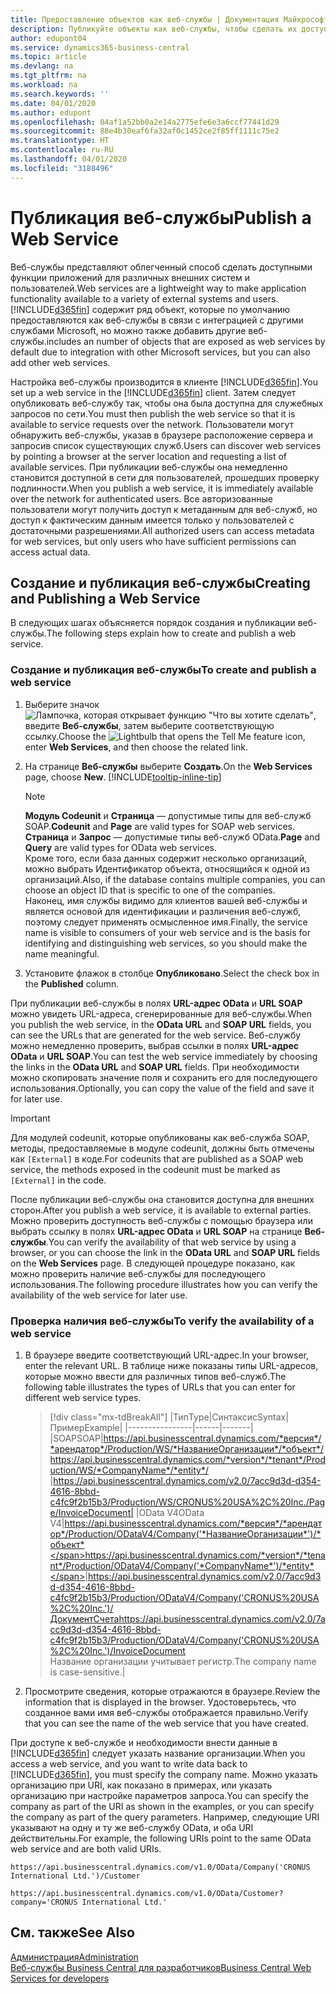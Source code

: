 ```yaml
---
title: Предоставление объектов как веб-службы | Документация Майкрософт
description: Публикуйте объекты как веб-службы, чтобы сделать их доступными сразу для вашего решения Business Central.
author: edupont04
ms.service: dynamics365-business-central
ms.topic: article
ms.devlang: na
ms.tgt_pltfrm: na
ms.workload: na
ms.search.keywords: ''
ms.date: 04/01/2020
ms.author: edupont
ms.openlocfilehash: 04af1a52bb0a2e14a2775efe6e3a6ccf77441d29
ms.sourcegitcommit: 88e4b30eaf6fa32af0c1452ce2f85ff1111c75e2
ms.translationtype: HT
ms.contentlocale: ru-RU
ms.lasthandoff: 04/01/2020
ms.locfileid: "3188496"
---
```

# <a name="publish-a-web-service"></a><span data-ttu-id="df913-103">Публикация веб-службы</span><span class="sxs-lookup"><span data-stu-id="df913-103">Publish a Web Service</span></span>

<span data-ttu-id="df913-104">Веб-службы представляют облегченный способ сделать доступными функции приложений для различных внешних систем и пользователей.</span><span class="sxs-lookup"><span data-stu-id="df913-104">Web services are a lightweight way to make application functionality available to a variety of external systems and users.</span></span> [!INCLUDE[d365fin](includes/d365fin_md.md)] <span data-ttu-id="df913-105">содержит ряд объект, которые по умолчанию предоставляются как веб-службы в связи с интеграцией с другими службами Microsoft, но можно также добавить другие веб-службы.</span><span class="sxs-lookup"><span data-stu-id="df913-105">includes an number of objects that are exposed as web services by default due to integration with other Microsoft services, but you can also add other web services.</span></span>  

<span data-ttu-id="df913-106">Настройка веб-службы производится в клиенте [!INCLUDE[d365fin](includes/d365fin_md.md)].</span><span class="sxs-lookup"><span data-stu-id="df913-106">You set up a web service in the [!INCLUDE[d365fin](includes/d365fin_md.md)] client.</span></span> <span data-ttu-id="df913-107">Затем следует опубликовать веб-службу так, чтобы она была доступна для служебных запросов по сети.</span><span class="sxs-lookup"><span data-stu-id="df913-107">You must then publish the web service so that it is available to service requests over the network.</span></span> <span data-ttu-id="df913-108">Пользователи могут обнаружить веб-службы, указав в браузере расположение сервера и запросив список существующих служб.</span><span class="sxs-lookup"><span data-stu-id="df913-108">Users can discover web services by pointing a browser at the server location and requesting a list of available services.</span></span> <span data-ttu-id="df913-109">При публикации веб-службы она немедленно становится доступной в сети для пользователей, прошедших проверку подлинности.</span><span class="sxs-lookup"><span data-stu-id="df913-109">When you publish a web service, it is immediately available over the network for authenticated users.</span></span> <span data-ttu-id="df913-110">Все авторизованные пользователи могут получить доступ к метаданным для веб-служб, но доступ к фактическим данным имеется только у пользователей с достаточными разрешениями.</span><span class="sxs-lookup"><span data-stu-id="df913-110">All authorized users can access metadata for web services, but only users who have sufficient permissions can access actual data.</span></span>

## <a name="creating-and-publishing-a-web-service"></a><span data-ttu-id="df913-111">Создание и публикация веб-службы</span><span class="sxs-lookup"><span data-stu-id="df913-111">Creating and Publishing a Web Service</span></span>  
<span data-ttu-id="df913-112">В следующих шагах объясняется порядок создания и публикации веб-службы.</span><span class="sxs-lookup"><span data-stu-id="df913-112">The following steps explain how to create and publish a web service.</span></span>  

### <a name="to-create-and-publish-a-web-service"></a><span data-ttu-id="df913-113">Создание и публикация веб-службы</span><span class="sxs-lookup"><span data-stu-id="df913-113">To create and publish a web service</span></span>  

1. <span data-ttu-id="df913-114">Выберите значок ![Лампочка, которая открывает функцию "Что вы хотите сделать"](media/ui-search/search_small.png "Что вы хотите сделать"), введите **Веб-службы**, затем выберите соответствующую ссылку.</span><span class="sxs-lookup"><span data-stu-id="df913-114">Choose the ![Lightbulb that opens the Tell Me feature](media/ui-search/search_small.png "Tell me what you want to do") icon, enter **Web Services**, and then choose the related link.</span></span>  
2. <span data-ttu-id="df913-115">На странице **Веб-службы** выберите **Создать**.</span><span class="sxs-lookup"><span data-stu-id="df913-115">On the **Web Services** page, choose **New**.</span></span> [!INCLUDE[tooltip-inline-tip](includes/tooltip-inline-tip_md.md)]  

    > [!NOTE]  
    > <span data-ttu-id="df913-116">**Модуль Codeunit** и **Страница** — допустимые типы для веб-служб SOAP.</span><span class="sxs-lookup"><span data-stu-id="df913-116">**Codeunit** and **Page** are valid types for SOAP web services.</span></span> <span data-ttu-id="df913-117">**Страница** и **Запрос** — допустимые типы веб-служб OData.</span><span class="sxs-lookup"><span data-stu-id="df913-117">**Page** and **Query** are valid types for OData web services.</span></span>  
    > <span data-ttu-id="df913-118">Кроме того, если база данных содержит несколько организаций, можно выбрать Идентификатор объекта, относящийся к одной из организаций.</span><span class="sxs-lookup"><span data-stu-id="df913-118">Also, if the database contains multiple companies, you can choose an object ID that is specific to one of the companies.</span></span>  
    > <span data-ttu-id="df913-119">Наконец, имя службы видимо для клиентов вашей веб-службы и является основой для идентификации и различения веб-служб, поэтому следует применять осмысленное имя.</span><span class="sxs-lookup"><span data-stu-id="df913-119">Finally, the service name is visible to consumers of your web service and is the basis for identifying and distinguishing web services, so you should make the name meaningful.</span></span>

3. <span data-ttu-id="df913-120">Установите флажок в столбце **Опубликовано**.</span><span class="sxs-lookup"><span data-stu-id="df913-120">Select the check box in the **Published** column.</span></span>  

<span data-ttu-id="df913-121">При публикации веб-службы в полях **URL-адрес OData** и **URL SOAP** можно увидеть URL-адреса, сгенерированные для веб-службы.</span><span class="sxs-lookup"><span data-stu-id="df913-121">When you publish the web service, in the **OData URL** and **SOAP URL** fields, you can see the URLs that are generated for the web service.</span></span> <span data-ttu-id="df913-122">Веб-службу можно немедленно проверить, выбрав ссылки в полях **URL-адрес OData** и **URL SOAP**.</span><span class="sxs-lookup"><span data-stu-id="df913-122">You can test the web service immediately by choosing the links in the **OData URL** and **SOAP URL** fields.</span></span> <span data-ttu-id="df913-123">При необходимости можно скопировать значение поля и сохранить его для последующего использования.</span><span class="sxs-lookup"><span data-stu-id="df913-123">Optionally, you can copy the value of the field and save it for later use.</span></span>  

> [!IMPORTANT]
> <span data-ttu-id="df913-124">Для модулей codeunit, которые опубликованы как веб-служба SOAP, методы, предоставляемые в модуле codeunit, должны быть отмечены как `[External]` в коде.</span><span class="sxs-lookup"><span data-stu-id="df913-124">For codeunits that are published as a SOAP web service, the methods exposed in the codeunit must be marked as `[External]` in the code.</span></span>

<span data-ttu-id="df913-125">После публикации веб-службы она становится доступна для внешних сторон.</span><span class="sxs-lookup"><span data-stu-id="df913-125">After you publish a web service, it is available to external parties.</span></span> <span data-ttu-id="df913-126">Можно проверить доступность веб-службы с помощью браузера или выбрать ссылку в полях **URL-адрес OData** и **URL SOAP** на странице **Веб-службы**.</span><span class="sxs-lookup"><span data-stu-id="df913-126">You can verify the availability of that web service by using a browser, or you can choose the link in the **OData URL** and **SOAP URL** fields on the **Web Services** page.</span></span> <span data-ttu-id="df913-127">В следующей процедуре показано, как можно проверить наличие веб-службы для последующего использования.</span><span class="sxs-lookup"><span data-stu-id="df913-127">The following procedure illustrates how you can verify the availability of the web service for later use.</span></span>  

### <a name="to-verify-the-availability-of-a-web-service"></a><span data-ttu-id="df913-128">Проверка наличия веб-службы</span><span class="sxs-lookup"><span data-stu-id="df913-128">To verify the availability of a web service</span></span>  

1. <span data-ttu-id="df913-129">В браузере введите соответствующий URL-адрес.</span><span class="sxs-lookup"><span data-stu-id="df913-129">In your browser, enter the relevant URL.</span></span> <span data-ttu-id="df913-130">В таблице ниже показаны типы URL-адресов, которые можно ввести для различных типов веб-служб.</span><span class="sxs-lookup"><span data-stu-id="df913-130">The following table illustrates the types of URLs that you can enter for different web service types.</span></span>  

    > [!div class="mx-tdBreakAll"]
    > |<span data-ttu-id="df913-131">Тип</span><span class="sxs-lookup"><span data-stu-id="df913-131">Type</span></span>|<span data-ttu-id="df913-132">Синтаксис</span><span class="sxs-lookup"><span data-stu-id="df913-132">Syntax</span></span>|<span data-ttu-id="df913-133">Пример</span><span class="sxs-lookup"><span data-stu-id="df913-133">Example</span></span>|
    > |----------------|------|-------|
    > |<span data-ttu-id="df913-134">SOAP</span><span class="sxs-lookup"><span data-stu-id="df913-134">SOAP</span></span>|<span data-ttu-id="df913-135">https://api.businesscentral.dynamics.com/*версия*/*арендатор*/Production/WS/*НазваниеОрганизации*/*объект*/</span><span class="sxs-lookup"><span data-stu-id="df913-135">https://api.businesscentral.dynamics.com/*version*/*tenant*/Production/WS/*CompanyName*/*entity*/</span></span> |https://api.businesscentral.dynamics.com/v2.0/7acc9d3d-d354-4616-8bbd-c4fc9f2b15b3/Production/WS/CRONUS%20USA%2C%20Inc./Page/InvoiceDocument|
    > |<span data-ttu-id="df913-136">OData V4</span><span class="sxs-lookup"><span data-stu-id="df913-136">OData V4</span></span>|<span data-ttu-id="df913-137">https://api.businesscentral.dynamics.com/*версия*/*арендатор*/Production/ODataV4/Company('*НазваниеОрганизации*')/*объект*</span><span class="sxs-lookup"><span data-stu-id="df913-137">https://api.businesscentral.dynamics.com/*version*/*tenant*/Production/ODataV4/Company('*CompanyName*')/*entity*</span></span>|<span data-ttu-id="df913-138">https://api.businesscentral.dynamics.com/v2.0/7acc9d3d-d354-4616-8bbd-c4fc9f2b15b3/Production/ODataV4/Company('CRONUS%20USA%2C%20Inc.')/ДокументСчета</span><span class="sxs-lookup"><span data-stu-id="df913-138">https://api.businesscentral.dynamics.com/v2.0/7acc9d3d-d354-4616-8bbd-c4fc9f2b15b3/Production/ODataV4/Company('CRONUS%20USA%2C%20Inc.')/InvoiceDocument</span></span><br/>    <span data-ttu-id="df913-139">Название организации учитывает регистр.</span><span class="sxs-lookup"><span data-stu-id="df913-139">The company name is case-sensitive.</span></span>|

2. <span data-ttu-id="df913-140">Просмотрите сведения, которые отражаются в браузере.</span><span class="sxs-lookup"><span data-stu-id="df913-140">Review the information that is displayed in the browser.</span></span> <span data-ttu-id="df913-141">Удостоверьтесь, что созданное вами имя веб-службы отображается правильно.</span><span class="sxs-lookup"><span data-stu-id="df913-141">Verify that you can see the name of the web service that you have created.</span></span>  

<span data-ttu-id="df913-142">При доступе к веб-службе и необходимости внести данные в [!INCLUDE[d365fin](includes/d365fin_md.md)] следует указать название организации.</span><span class="sxs-lookup"><span data-stu-id="df913-142">When you access a web service, and you want to write data back to [!INCLUDE[d365fin](includes/d365fin_md.md)], you must specify the company name.</span></span> <span data-ttu-id="df913-143">Можно указать организацию при URI, как показано в примерах, или указать организацию при настройке параметров запроса.</span><span class="sxs-lookup"><span data-stu-id="df913-143">You can specify the company as part of the URI as shown in the examples, or you can specify the company as part of the query parameters.</span></span> <span data-ttu-id="df913-144">Например, следующие URI указывают на одну и ту же веб-службу OData, и оба URI действительны.</span><span class="sxs-lookup"><span data-stu-id="df913-144">For example, the following URIs point to the same OData web service and are both valid URIs.</span></span>  

```
https://api.businesscentral.dynamics.com/v1.0/OData/Company('CRONUS International Ltd.')/Customer  
```

```
https://api.businesscentral.dynamics.com/v1.0/OData/Customer?company='CRONUS International Ltd.'  
```

## <a name="see-also"></a><span data-ttu-id="df913-145">См. также</span><span class="sxs-lookup"><span data-stu-id="df913-145">See Also</span></span>

[<span data-ttu-id="df913-146">Администрация</span><span class="sxs-lookup"><span data-stu-id="df913-146">Administration</span></span>](admin-setup-and-administration.md)  
[<span data-ttu-id="df913-147">Веб-службы Business Central для разработчиков</span><span class="sxs-lookup"><span data-stu-id="df913-147">Business Central Web Services for developers</span></span>](/dynamics365/business-central/dev-itpro/webservices/web-services)  

